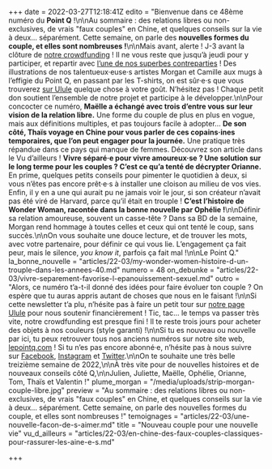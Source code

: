 +++
date = 2022-03-27T12:18:41Z
edito = "Bienvenue dans ce 48ème numéro du **Point&nbsp;Q**&nbsp;!\n\nAu sommaire&nbsp;: des relations libres ou non-exclusives, de vrais \"faux couples\" en Chine, et quelques conseils sur la vie à deux... séparément. Cette semaine, on parle des **nouvelles formes du couple, et elles sont nombreuses&nbsp;!**\n\nMais avant, alerte&nbsp;! J-3 avant la clôture de [notre crowdfunding](https://fr.ulule.com/le-point-q/)&nbsp;! Il ne vous reste que jusqu’à jeudi pour y participer, et repartir avec [l’une de nos superbes contreparties](https://fr.ulule.com/le-point-q/#rewards/)&nbsp;! Des illustrations de nos talentueux·euse·s artistes Morgan et Camille aux mugs à l’effigie du Point&nbsp;Q, en passant par les T-shirts, on est sûr·e·s que vous trouverez [sur Ulule](https://fr.ulule.com/le-point-q/) quelque chose à votre goût. N’hésitez pas&nbsp;! Chaque petit don soutient l’ensemble de notre projet et participe à le développer.\n\nPour concocter ce numéro, **Maëlle a échangé avec trois d’entre vous sur leur vision de la relation libre.** Une forme du couple de plus en plus en vogue, mais aux définitions multiples, et pas toujours facile à adopter... **De son côté, Thaïs voyage en Chine pour vous parler de ces copains·ines temporaires, que l’on peut engager pour la journée.** Une pratique très répandue dans ce pays qui manque de femmes. Découvrez son article dans le Vu d’ailleurs&nbsp;! **Vivre séparé·e pour vivre amoureux·se&nbsp;? Une solution sur le long terme pour les couples&nbsp;? C’est ce qu’a tenté de décrypter Orianne.** En prime, quelques petits conseils pour pimenter le quotidien à deux, si vous n’êtes pas encore prêt·e·s à installer une cloison au milieu de vos vies. Enfin, il y en a une qui aurait pu ne jamais voir le jour, si son créateur n’avait pas été viré de Harvard, parce qu’il était en trouple&nbsp;! **C’est l’histoire de Wonder Woman, racontée dans la bonne nouvelle par Ophélie&nbsp;!**\n\nDéfinir sa relation amoureuse, souvent un casse-tête&nbsp;? Dans sa BD de la semaine, Morgan rend hommage à toutes celles et ceux qui ont tenté le coup, sans succès.\n\nOn vous souhaite une douce lecture, et de trouver les mots, avec votre partenaire, pour définir ce qui vous lie. L’engagement ça fait peur, mais le silence, _you know it_, parfois ça fait mal&nbsp;!\n\nLe&nbsp;Point&nbsp;Q."
la_bonne_nouvelle = "articles/22-03/my-wonder-women-histoire-d-un-trouple-dans-les-annees-40.md"
numero = 48
on_debunke = "articles/22-03/vivre-separement-favorise-l-epanouissement-sexuel.md"
outro = "Alors, ce numéro t’a-t-il donné des idées pour faire évoluer ton couple&nbsp;? On espère que tu auras appris autant de choses que nous en le faisant&nbsp;!\n\nSi cette newsletter t’a plu, n’hésite pas à faire un petit tour sur [notre page Ulule](https://fr.ulule.com/le-point-q/) pour nous soutenir financièrement&nbsp;! Tic, tac... le temps va passer très vite, notre crowdfunding est presque fini&nbsp;! Il te reste trois jours pour acheter des objets à nos couleurs (style garanti)&nbsp;!\n\nSi tu es nouveau ou nouvelle par ici, tu peux retrouver tous nos anciens numéros sur notre site web, [lepointq.com](https://lepointq.com/)&nbsp;! Si tu n’es pas encore abonné·e, n’hésite pas à nous suivre sur [Facebook](https://www.facebook.com/lepointq.news), [Instagram](https://www.instagram.com/lepoint.q/) et [Twitter](https://twitter.com/LePointQ).\n\nOn te souhaite une très belle treizième semaine de 2022,\n\nÀ très vite pour de nouvelles histoires et de nouveaux conseils côté Q,\n\nJulien, Juliette, Maëlle, Ophélie, Orianne, Tom, Thaïs et Valentin&nbsp;!"
plume_morgan = "/media/uploads/strip-morgan-couple-libre.jpg"
preview = "Au sommaire&nbsp;: des relations libres ou non-exclusives, de vrais \"faux couples\" en Chine, et quelques conseils sur la vie à deux... séparément. Cette semaine, on parle des nouvelles formes du couple, et elles sont nombreuses&nbsp;!"
temoignages = "articles/22-03/une-nouvelle-facon-de-s-aimer.md"
title = "Nouveau couple pour une nouvelle vie"
vu_d_ailleurs = "articles/22-03/en-chine-des-faux-couples-classiques-pour-rassurer-les-aine-e-s.md"

+++
